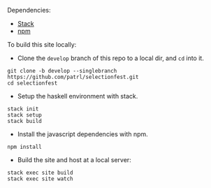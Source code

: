 Dependencies:

- [Stack](https://www.haskellstack.org)
- [npm](https://www.npmjs.com/)

To build this site locally:

- Clone the `develop` branch of this repo to a local dir, and `cd` into it.
 
~~~
git clone -b develop --singlebranch https://github.com/patrl/selectionfest.git
cd selectionfest
~~~

- Setup the haskell environment with stack.

~~~
stack init
stack setup
stack build
~~~

- Install the javascript dependencies with npm.

~~~
npm install
~~~

- Build the site and host at a local server:

~~~
stack exec site build
stack exec site watch
~~~


